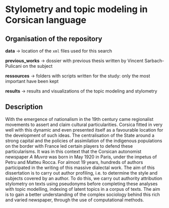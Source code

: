 # Stylometry and topic modeling in Corsican language

## Organisation of the repository

**data** -> location of the `xml` files used for this search

**previous_works** -> dossier with previous thesis written by Vincent Sarbach-Pulicani on the subject

**ressources** -> folders with scripts written for the study: only the most important have been kept

**results** -> results and visualizations of the topic modeling and stylometry

## Description

With the emergence of nationalism in the 19th century came regionalist movements to assert and claim cultural particularities. Corsica fitted in very well with this dynamic and even presented itself as a favourable location for the development of such ideas. The centralisation of the State around a strong capital and the policies of assimilation of the indigenous populations on the border with France led certain players to defend these particularisms. It was in this context that the Corsican autonomist newspaper *A Muvra* was born in May 1920 in Paris, under the impetus of Petru and Matteu Rocca. For almost 19 years, hundreds of authors participated in the writing of this massive dialectal work. The aim of this dissertation is to carry out author profiling, i.e. to determine the style and subjects covered by an author. To do this, we carry out authority attribution stylometry on texts using pseudonyms before completing these analyses with topic modelling, indexing of latent topics in a corpus of texts. The aim is to gain a better understanding of the complex sociology behind this rich and varied newspaper, through the use of computational methods.
